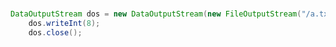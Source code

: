 
### 
```java
DataOutputStream dos = new DataOutputStream(new FileOutputStream("/a.txt"));
	dos.writeInt(8);
	dos.close();
```
<!--stackedit_data:
eyJoaXN0b3J5IjpbLTYwNjM1MjU3NF19
-->